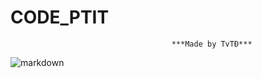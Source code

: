 # CODE_PTIT
                                        ***Made by TvTĐ***










![markdown](https://i.pinimg.com/originals/61/24/b5/6124b5fd622acb0f85006d31015293bb.jpg)
